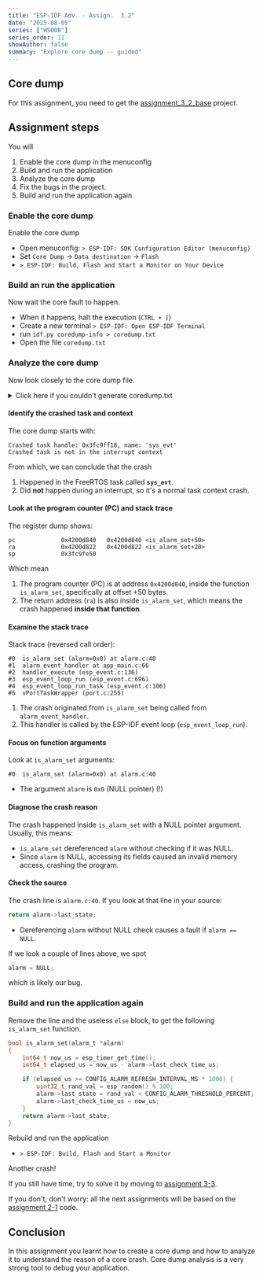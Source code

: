 ```yaml
---
title: "ESP-IDF Adv. - Assign.  3.2"
date: "2025-08-05"
series: ["WS00B"]
series_order: 11
showAuthor: false
summary: "Explore core dump -- guided"
---
```


## Core dump

For this assignment, you need to get the [assignment_3_2_base](https://github.com/FBEZ-docs-and-templates/devrel-advanced-workshop-code/tree/main/assignment_3_2_base) project.

## Assignment steps

You will
1. Enable the core dump in the menuconfig
2. Build and run the application
3. Analyze the core dump
4. Fix the bugs in the project.
5. Build and run the application again


### Enable the core dump

Enable the core dump

* Open menuconfig: `> ESP-IDF: SDK Configuration Editor (menuconfig)`
* Set `Core Dump` &rarr; `Data destination` &rarr; `Flash`
* `> ESP-IDF: Build, Flash and Start a Monitor on Your Device`

### Build an run the application

Now wait the core fault to happen.

* When it happens, halt the execution (`CTRL + ]`)
* Create a new terminal `> ESP-IDF: Open ESP-IDF Terminal`
* run `idf.py coredump-info > coredump.txt`
* Open the file `coredump.txt`

### Analyze the core dump

Now look closely to the core dump file.

<details>
<summary>Click here if you couldn't generate coredump.txt</summary>

```bash
Executing action: coredump-info
Serial port /dev/cu.usbmodem1131101
Connecting...
Detecting chip type... ESP32-C3
===============================================================
==================== ESP32 CORE DUMP START ====================

Crashed task handle: 0x3fc9ff18, name: 'sys_evt', GDB name: 'process 1070202648'
Crashed task is not in the interrupt context

================== CURRENT THREAD REGISTERS ===================
ra             0x4200d822	0x4200d822 <is_alarm_set+20>
sp             0x3fc9fe50	0x3fc9fe50
gp             0x3fc94600	0x3fc94600 <country_info_24ghz+200>
tp             0x3fc9ff10	0x3fc9ff10
t0             0x4005890e	1074104590
t1             0x90000000	-1879048192
t2             0xffffffff	-1
fp             0x0	0x0
s1             0x8b7f7a	9142138
a0             0x8b7f7a	9142138
a1             0x0	0
a2             0x8b7f7a0	146274208
a3             0x0	0
a4             0x4ddf	19935
a5             0x4c4b3f	4999999
a6             0x60023000	1610756096
a7             0xa	10
s2             0x0	0
s3             0x0	0
s4             0xffffffff	-1
s5             0x0	0
s6             0xffffffff	-1
s7             0x0	0
s8             0x0	0
s9             0x0	0
s10            0x0	0
s11            0x0	0
t3             0x0	0
t4             0xfe42	65090
t5             0x0	0
t6             0x0	0
pc             0x4200d840	0x4200d840 <is_alarm_set+50>

==================== CURRENT THREAD STACK =====================
#0  is_alarm_set (alarm=0x0) at /Users/francesco/Documents/articles/devrel-advanced-workshop-code/assignment_3_2/components/alarm/alarm.c:40
#1  0x4200d48c in alarm_event_handler (handler_arg=<optimized out>, base=<optimized out>, id=<optimized out>, event_data=<optimized out>) at /Users/francesco/Documents/articles/devrel-advanced-workshop-code/assignment_3_2/main/app_main.c:66
#2  0x420b1944 in handler_execute (loop=loop@entry=0x3fc9f13c, handler=<optimized out>, post=<error reading variable: Cannot access memory at address 0x4c4b3f>) at /Users/francesco/esp/v5.4.2/esp-idf/components/esp_event/esp_event.c:136
#3  0x420b2290 in esp_event_loop_run (event_loop=event_loop@entry=0x3fc9f13c, ticks_to_run=ticks_to_run@entry=4294967295) at /Users/francesco/esp/v5.4.2/esp-idf/components/esp_event/esp_event.c:696
#4  0x420b2388 in esp_event_loop_run_task (args=0x3fc9f13c, args@entry=<error reading variable: value has been optimized out>) at /Users/francesco/esp/v5.4.2/esp-idf/components/esp_event/esp_event.c:106
#5  0x403877cc in vPortTaskWrapper (pxCode=<optimized out>, pvParameters=<optimized out>) at /Users/francesco/esp/v5.4.2/esp-idf/components/freertos/FreeRTOS-Kernel/portable/riscv/port.c:255

======================== THREADS INFO =========================
  Id   Target Id          Frame
* 1    process 1070202648 is_alarm_set (alarm=0x0) at /Users/francesco/Documents/articles/devrel-advanced-workshop-code/assignment_3_2/components/alarm/alarm.c:40
  2    process 1070198548 0x403851d4 in esp_cpu_wait_for_intr () at /Users/francesco/esp/v5.4.2/esp-idf/components/esp_hw_support/cpu.c:64
  3    process 1070209148 0x4038345e in esp_crosscore_int_send_yield (core_id=core_id@entry=0) at /Users/francesco/esp/v5.4.2/esp-idf/components/esp_system/crosscore_int.c:121
  4    process 1070196668 0x4038345e in esp_crosscore_int_send_yield (core_id=core_id@entry=0) at /Users/francesco/esp/v5.4.2/esp-idf/components/esp_system/crosscore_int.c:121
  5    process 1070253776 0x4038345e in esp_crosscore_int_send_yield (core_id=core_id@entry=0) at /Users/francesco/esp/v5.4.2/esp-idf/components/esp_system/crosscore_int.c:121
  6    process 1070222780 0x4038345e in esp_crosscore_int_send_yield (core_id=core_id@entry=0) at /Users/francesco/esp/v5.4.2/esp-idf/components/esp_system/crosscore_int.c:121
  7    process 1070191796 0x40387998 in vPortClearInterruptMaskFromISR (prev_int_level=1) at /Users/francesco/esp/v5.4.2/esp-idf/components/freertos/FreeRTOS-Kernel/portable/riscv/port.c:515


       TCB             NAME PRIO C/B  STACK USED/FREE
---------- ---------------- -------- ----------------
0x3fc9ff18          sys_evt    20/20         352/2460
0x3fc9ef14             IDLE      0/0         208/1312
0x3fca187c              tiT    18/18         336/3240
0x3fc9e7bc             main      1/1         336/3752
0x3fcac6d0        mqtt_task      5/5         768/5372
0x3fca4dbc             wifi    23/23         336/6312
0x3fc9d4b4        esp_timer    22/22         224/3856

==================== THREAD 1 (TCB: 0x3fc9ff18, name: 'sys_evt') =====================
#0  is_alarm_set (alarm=0x0) at /Users/francesco/Documents/articles/devrel-advanced-workshop-code/assignment_3_2/components/alarm/alarm.c:40
#1  0x4200d48c in alarm_event_handler (handler_arg=<optimized out>, base=<optimized out>, id=<optimized out>, event_data=<optimized out>) at /Users/francesco/Documents/articles/devrel-advanced-workshop-code/assignment_3_2/main/app_main.c:66
#2  0x420b1944 in handler_execute (loop=loop@entry=0x3fc9f13c, handler=<optimized out>, post=<error reading variable: Cannot access memory at address 0x4c4b3f>) at /Users/francesco/esp/v5.4.2/esp-idf/components/esp_event/esp_event.c:136
#3  0x420b2290 in esp_event_loop_run (event_loop=event_loop@entry=0x3fc9f13c, ticks_to_run=ticks_to_run@entry=4294967295) at /Users/francesco/esp/v5.4.2/esp-idf/components/esp_event/esp_event.c:696
#4  0x420b2388 in esp_event_loop_run_task (args=0x3fc9f13c, args@entry=<error reading variable: value has been optimized out>) at /Users/francesco/esp/v5.4.2/esp-idf/components/esp_event/esp_event.c:106
#5  0x403877cc in vPortTaskWrapper (pxCode=<optimized out>, pvParameters=<optimized out>) at /Users/francesco/esp/v5.4.2/esp-idf/components/freertos/FreeRTOS-Kernel/portable/riscv/port.c:255

==================== THREAD 2 (TCB: 0x3fc9ef14, name: 'IDLE') =====================
#0  0x403851d4 in esp_cpu_wait_for_intr () at /Users/francesco/esp/v5.4.2/esp-idf/components/esp_hw_support/cpu.c:64
#1  0x42015ce8 in esp_vApplicationIdleHook () at /Users/francesco/esp/v5.4.2/esp-idf/components/esp_system/freertos_hooks.c:58
#2  0x4038859c in prvIdleTask (pvParameters=<error reading variable: value has been optimized out>) at /Users/francesco/esp/v5.4.2/esp-idf/components/freertos/FreeRTOS-Kernel/tasks.c:4341
#3  0x403877cc in vPortTaskWrapper (pxCode=<optimized out>, pvParameters=<optimized out>) at /Users/francesco/esp/v5.4.2/esp-idf/components/freertos/FreeRTOS-Kernel/portable/riscv/port.c:255

==================== THREAD 3 (TCB: 0x3fca187c, name: 'tiT') =====================
#0  0x4038345e in esp_crosscore_int_send_yield (core_id=core_id@entry=0) at /Users/francesco/esp/v5.4.2/esp-idf/components/esp_system/crosscore_int.c:121
#1  0x40387a5c in vPortYield () at /Users/francesco/esp/v5.4.2/esp-idf/components/freertos/FreeRTOS-Kernel/portable/riscv/port.c:638
#2  0x40387450 in xQueueReceive (xQueue=0x3fca099c, pvBuffer=pvBuffer@entry=0x3fca182c, xTicksToWait=<optimized out>, xTicksToWait@entry=6) at /Users/francesco/esp/v5.4.2/esp-idf/components/freertos/FreeRTOS-Kernel/queue.c:1659
#3  0x42086ae8 in sys_arch_mbox_fetch (mbox=mbox@entry=0x3fc9b7c0 <tcpip_mbox>, msg=msg@entry=0x3fca182c, timeout=60) at /Users/francesco/esp/v5.4.2/esp-idf/components/lwip/port/freertos/sys_arch.c:313
#4  0x420710ea in tcpip_timeouts_mbox_fetch (mbox=mbox@entry=0x3fc9b7c0 <tcpip_mbox>, msg=msg@entry=0x3fca182c) at /Users/francesco/esp/v5.4.2/esp-idf/components/lwip/lwip/src/api/tcpip.c:104
#5  0x420711dc in tcpip_thread (arg=<error reading variable: value has been optimized out>) at /Users/francesco/esp/v5.4.2/esp-idf/components/lwip/lwip/src/api/tcpip.c:142
#6  0x403877cc in vPortTaskWrapper (pxCode=<optimized out>, pvParameters=<optimized out>) at /Users/francesco/esp/v5.4.2/esp-idf/components/freertos/FreeRTOS-Kernel/portable/riscv/port.c:255

==================== THREAD 4 (TCB: 0x3fc9e7bc, name: 'main') =====================
#0  0x4038345e in esp_crosscore_int_send_yield (core_id=core_id@entry=0) at /Users/francesco/esp/v5.4.2/esp-idf/components/esp_system/crosscore_int.c:121
#1  0x40387a5c in vPortYield () at /Users/francesco/esp/v5.4.2/esp-idf/components/freertos/FreeRTOS-Kernel/portable/riscv/port.c:638
#2  0x40388d04 in vTaskDelay (xTicksToDelay=xTicksToDelay@entry=100) at /Users/francesco/esp/v5.4.2/esp-idf/components/freertos/FreeRTOS-Kernel/tasks.c:1588
#3  0x4200d7e8 in app_main () at /Users/francesco/Documents/articles/devrel-advanced-workshop-code/assignment_3_2/main/app_main.c:136
#4  0x420b420e in main_task (args=<error reading variable: value has been optimized out>) at /Users/francesco/esp/v5.4.2/esp-idf/components/freertos/app_startup.c:208
#5  0x403877cc in vPortTaskWrapper (pxCode=<optimized out>, pvParameters=<optimized out>) at /Users/francesco/esp/v5.4.2/esp-idf/components/freertos/FreeRTOS-Kernel/portable/riscv/port.c:255

==================== THREAD 5 (TCB: 0x3fcac6d0, name: 'mqtt_task') =====================
#0  0x4038345e in esp_crosscore_int_send_yield (core_id=core_id@entry=0) at /Users/francesco/esp/v5.4.2/esp-idf/components/esp_system/crosscore_int.c:121
#1  0x40387a5c in vPortYield () at /Users/francesco/esp/v5.4.2/esp-idf/components/freertos/FreeRTOS-Kernel/portable/riscv/port.c:638
#2  0x403875bc in xQueueSemaphoreTake (xQueue=0x3fcac8e0, xTicksToWait=<optimized out>, xTicksToWait@entry=4294967295) at /Users/francesco/esp/v5.4.2/esp-idf/components/freertos/FreeRTOS-Kernel/queue.c:1901
#3  0x42086910 in sys_arch_sem_wait (sem=sem@entry=0x3fcac8d0, timeout=timeout@entry=0) at /Users/francesco/esp/v5.4.2/esp-idf/components/lwip/port/freertos/sys_arch.c:165
#4  0x420713d4 in tcpip_send_msg_wait_sem (fn=<optimized out>, apimsg=apimsg@entry=0x3fcae33c, sem=0x3fcac8d0) at /Users/francesco/esp/v5.4.2/esp-idf/components/lwip/lwip/src/api/tcpip.c:461
#5  0x42088840 in netconn_gethostbyname_addrtype (name=name@entry=0x3fcac8b8 <error: Cannot access memory at address 0x3fcac8b8>, addr=addr@entry=0x3fcae3a8, dns_addrtype=<optimized out>) at /Users/francesco/esp/v5.4.2/esp-idf/components/lwip/lwip/src/api/api_lib.c:1333
#6  0x4206de2a in lwip_getaddrinfo (nodename=nodename@entry=0x3fcac8b8 <error: Cannot access memory at address 0x3fcac8b8>, servname=servname@entry=0x0, hints=hints@entry=0x3fcae3fc, res=res@entry=0x3fcae41c) at /Users/francesco/esp/v5.4.2/esp-idf/components/lwip/lwip/src/api/netdb.c:495
#7  0x42021468 in getaddrinfo (nodename=0x3fcac8b8 <error: Cannot access memory at address 0x3fcac8b8>, servname=0x0, hints=0x3fcae3fc, res=0x3fcae41c) at /Users/francesco/esp/v5.4.2/esp-idf/components/lwip/include/lwip/netdb.h:23
#8  esp_tls_hostname_to_fd (host=<optimized out>, hostlen=<optimized out>, port=1883, addr_family=<optimized out>, address=address@entry=0x3fcae464, fd=fd@entry=0x3fcae460) at /Users/francesco/esp/v5.4.2/esp-idf/components/esp-tls/esp_tls.c:210
#9  0x420218c4 in tcp_connect (host=host@entry=0x3fca24cc <error: Cannot access memory at address 0x3fca24cc>, hostlen=<optimized out>, port=port@entry=1883, cfg=cfg@entry=0x3fcac83c, error_handle=error_handle@entry=0x3fcac824, sockfd=sockfd@entry=0x3fcac8a0) at /Users/francesco/esp/v5.4.2/esp-idf/components/esp-tls/esp_tls.c:359
#10 0x42021ebc in esp_tls_plain_tcp_connect (host=host@entry=0x3fca24cc <error: Cannot access memory at address 0x3fca24cc>, hostlen=<optimized out>, port=port@entry=1883, cfg=cfg@entry=0x3fcac83c, error_handle=error_handle@entry=0x3fcac824, sockfd=sockfd@entry=0x3fcac8a0) at /Users/francesco/esp/v5.4.2/esp-idf/components/esp-tls/esp_tls.c:533
#11 0x42023e06 in tcp_connect (t=<optimized out>, host=0x3fca24cc <error: Cannot access memory at address 0x3fca24cc>, port=1883, timeout_ms=10000) at /Users/francesco/esp/v5.4.2/esp-idf/components/tcp_transport/transport_ssl.c:148
#12 0x42023210 in esp_transport_connect (t=<optimized out>, host=<optimized out>, port=<optimized out>, timeout_ms=<optimized out>) at /Users/francesco/esp/v5.4.2/esp-idf/components/tcp_transport/transport.c:123
#13 0x4200f628 in esp_mqtt_task (pv=0x3fca1a28, pv@entry=<error reading variable: value has been optimized out>) at /Users/francesco/esp/v5.4.2/esp-idf/components/mqtt/esp-mqtt/mqtt_client.c:1620
#14 0x403877cc in vPortTaskWrapper (pxCode=<optimized out>, pvParameters=<optimized out>) at /Users/francesco/esp/v5.4.2/esp-idf/components/freertos/FreeRTOS-Kernel/portable/riscv/port.c:255

==================== THREAD 6 (TCB: 0x3fca4dbc, name: 'wifi') =====================
#0  0x4038345e in esp_crosscore_int_send_yield (core_id=core_id@entry=0) at /Users/francesco/esp/v5.4.2/esp-idf/components/esp_system/crosscore_int.c:121
#1  0x40387a5c in vPortYield () at /Users/francesco/esp/v5.4.2/esp-idf/components/freertos/FreeRTOS-Kernel/portable/riscv/port.c:638
#2  0x40387450 in xQueueReceive (xQueue=0x3fca2c9c, pvBuffer=0x3fca4d48, xTicksToWait=<optimized out>, xTicksToWait@entry=4294967295) at /Users/francesco/esp/v5.4.2/esp-idf/components/freertos/FreeRTOS-Kernel/queue.c:1659
#3  0x420b3d64 in queue_recv_wrapper (queue=<optimized out>, item=<optimized out>, block_time_tick=<optimized out>) at /Users/francesco/esp/v5.4.2/esp-idf/components/esp_wifi/esp32c3/esp_adapter.c:238
#4  0x400407be in ppTask ()
#5  0x403877cc in vPortTaskWrapper (pxCode=<optimized out>, pvParameters=<optimized out>) at /Users/francesco/esp/v5.4.2/esp-idf/components/freertos/FreeRTOS-Kernel/portable/riscv/port.c:255

==================== THREAD 7 (TCB: 0x3fc9d4b4, name: 'esp_timer') =====================
#0  0x40387998 in vPortClearInterruptMaskFromISR (prev_int_level=1) at /Users/francesco/esp/v5.4.2/esp-idf/components/freertos/FreeRTOS-Kernel/portable/riscv/port.c:515
#1  0x40387a28 in vPortExitCritical () at /Users/francesco/esp/v5.4.2/esp-idf/components/freertos/FreeRTOS-Kernel/portable/riscv/port.c:624
#2  0x40389774 in ulTaskGenericNotifyTake (uxIndexToWait=uxIndexToWait@entry=0, xClearCountOnExit=xClearCountOnExit@entry=1, xTicksToWait=xTicksToWait@entry=4294967295) at /Users/francesco/esp/v5.4.2/esp-idf/components/freertos/FreeRTOS-Kernel/tasks.c:5759
#3  0x42017e9a in timer_task (arg=<error reading variable: value has been optimized out>) at /Users/francesco/esp/v5.4.2/esp-idf/components/esp_timer/src/esp_timer.c:459
#4  0x403877cc in vPortTaskWrapper (pxCode=<optimized out>, pvParameters=<optimized out>) at /Users/francesco/esp/v5.4.2/esp-idf/components/freertos/FreeRTOS-Kernel/portable/riscv/port.c:255


======================= ALL MEMORY REGIONS ========================
Name   Address   Size   Attrs
.rtc.text 0x50000000 0x0 RW
.rtc.force_fast 0x50000000 0x1c RW A
.rtc_noinit 0x5000001c 0x0 RW
.rtc.force_slow 0x5000001c 0x0 RW
.iram0.text 0x40380000 0x13d0a R XA
.dram0.data 0x3fc93e00 0x2ed8 RW A
.flash.text 0x42000020 0xb4fd8 R XA
.flash.appdesc 0x3c0c0020 0x100 R  A
.flash.rodata 0x3c0c0120 0x1ff3c RW A
.eh_frame_hdr 0x3c0e005c 0x0 RW
.eh_frame 0x3c0e005c 0x0 RW
.flash.tdata 0x3c0e005c 0x0 RW
.iram0.data 0x40393e00 0x0 RW
.iram0.bss 0x40393e00 0x0 RW
.dram0.heap_start 0x3fc9b8e0 0x0 RW
.coredump.tasks.data 0x3fc9ff18 0x150 RW
.coredump.tasks.data 0x3fc9fdb0 0x160 RW
.coredump.tasks.data 0x3fc9ef14 0x150 RW
.coredump.tasks.data 0x3fc9ee30 0xd0 RW
.coredump.tasks.data 0x3fca187c 0x150 RW
.coredump.tasks.data 0x3fca1720 0x150 RW
.coredump.tasks.data 0x3fc9e7bc 0x150 RW
.coredump.tasks.data 0x3fc9e660 0x150 RW
.coredump.tasks.data 0x3fcac6d0 0x150 RW
.coredump.tasks.data 0x3fcae240 0x300 RW
.coredump.tasks.data 0x3fca4dbc 0x150 RW
.coredump.tasks.data 0x3fca4c60 0x150 RW
.coredump.tasks.data 0x3fc9d4b4 0x150 RW
.coredump.tasks.data 0x3fc9d3c0 0xe0 RW

===================== ESP32 CORE DUMP END =====================
===============================================================
Done!

```
</details>

#### Identify the crashed task and context

The core dump starts with:

```
Crashed task handle: 0x3fc9ff18, name: 'sys_evt'
Crashed task is not in the interrupt context
```
From which, we can conclude that the crash
1. Happened in the FreeRTOS task called **`sys_evt`**.
2. Did **not** happen during an interrupt, so it's a normal task context crash.

#### Look at the program counter (PC) and stack trace

The register dump shows:

```
pc             0x4200d840	0x4200d840 <is_alarm_set+50>
ra             0x4200d822	0x4200d822 <is_alarm_set+20>
sp             0x3fc9fe50
```

Which mean
1. The program counter (PC) is at address `0x4200d840`, inside the function `is_alarm_set`, specifically at offset +50 bytes.
2. The return address (`ra`) is also inside `is_alarm_set`, which means the crash happened __inside that function__.

#### Examine the stack trace

Stack trace (reversed call order):

```
#0  is_alarm_set (alarm=0x0) at alarm.c:40
#1  alarm_event_handler at app_main.c:66
#2  handler_execute (esp_event.c:136)
#3  esp_event_loop_run (esp_event.c:696)
#4  esp_event_loop_run_task (esp_event.c:106)
#5  vPortTaskWrapper (port.c:255)
```

1. The crash originated from `is_alarm_set` being called from `alarm_event_handler`.
2. This handler is called by the ESP-IDF event loop (`esp_event_loop_run`).

#### Focus on function arguments

Look at `is_alarm_set` arguments:

```
#0  is_alarm_set (alarm=0x0) at alarm.c:40
```

* The argument `alarm` is `0x0` (NULL pointer) (!)

#### Diagnose the crash reason

The crash happened inside `is_alarm_set` with a NULL pointer argument. Usually, this means:

* `is_alarm_set` dereferenced `alarm` without checking if it was NULL.
* Since `alarm` is NULL, accessing its fields caused an invalid memory access, crashing the program.

#### Check the source

The crash line is `alarm.c:40`. If you look at that line in your source:

```c
return alarm->last_state;
```

* Dereferencing `alarm` without NULL check causes a fault if `alarm == NULL`.

If we look a couple of lines above, we spot

```c
alarm = NULL;
```

which is likely our bug.


### Build and run the application again

Remove the line and the useless `else` block, to get the following `is_alarm_set` function.

```c
bool is_alarm_set(alarm_t *alarm)
{
    int64_t now_us = esp_timer_get_time();
    int64_t elapsed_us = now_us - alarm->last_check_time_us;

    if (elapsed_us >= CONFIG_ALARM_REFRESH_INTERVAL_MS * 1000) {
        uint32_t rand_val = esp_random() % 100;
        alarm->last_state = rand_val < CONFIG_ALARM_THRESHOLD_PERCENT;
        alarm->last_check_time_us = now_us;
    }
    return alarm->last_state;
}

```

Rebuild and run the application

* `> ESP-IDF: Build, Flash and Start a Monitor`


Another crash!

If you still have time, try to solve it by moving to [assignment 3-3](../assignment-3-2/).

If you don't, don't worry: all the next assignments will be based on the [assignment 2-1](../assignment-2-1/) code.


## Conclusion

In this assignment you learnt how to create a core dump and how to analyze it to understand the reason of a core crash.
Core dump analysis is a very strong tool to debug your application.
